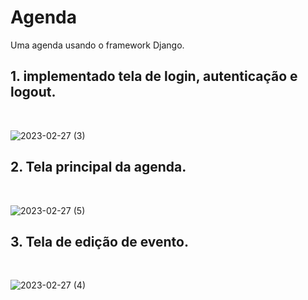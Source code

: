 # Agenda
Uma agenda usando o framework Django.

## 1. implementado tela de login, autenticação e logout.
<br>

![2023-02-27 (3)](https://user-images.githubusercontent.com/91918988/221654823-86e773e9-5014-418b-8038-e990de12ebbe.png)

## 2. Tela principal da agenda.
<br>

![2023-02-27 (5)](https://user-images.githubusercontent.com/91918988/221654951-d48e50a0-3795-4f34-9405-552d712b2862.png)

## 3. Tela de edição de evento.
<br>

![2023-02-27 (4)](https://user-images.githubusercontent.com/91918988/221655113-1c15fb27-596f-4d19-87fc-24de8e2bd35d.png)





